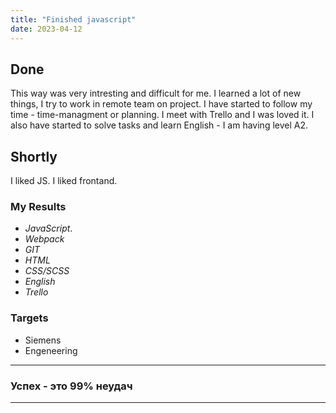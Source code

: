 ```yaml
---
title: "Finished javascript"
date: 2023-04-12
---
```


## Done

This way was very intresting and difficult for me. I learned a lot of new things, I try to work in remote team on project. I have started to follow my time - time-managment or planning. I meet with Trello and I was loved it. I also have started to solve tasks and learn English - I am having level A2.

## Shortly

I liked JS.
I liked frontand.

### My Results

* *JavaScript*.
* *Webpack*
* *GIT*
* *HTML*
* *CSS/SCSS*
* *English*
* *Trello*

### Targets

* Siemens
* Engeneering

---

### Успех - это 99% неудач

---
